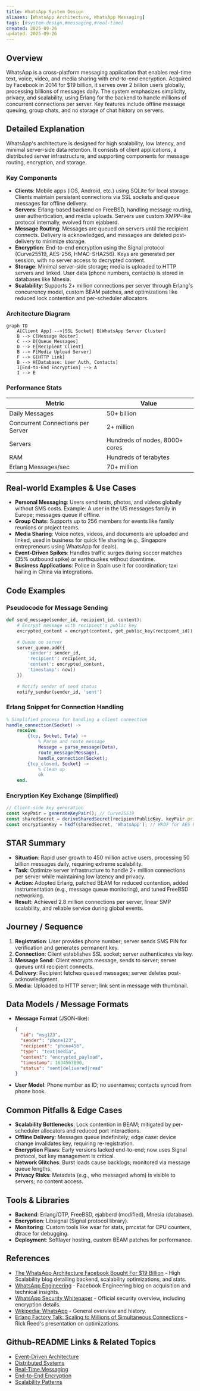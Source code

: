 ```yaml
---
title: WhatsApp System Design
aliases: [WhatsApp Architecture, WhatsApp Messaging]
tags: [#system-design,#messaging,#real-time]
created: 2025-09-26
updated: 2025-09-26
---
```


## Overview

WhatsApp is a cross-platform messaging application that enables real-time text, voice, video, and media sharing with end-to-end encryption. Acquired by Facebook in 2014 for $19 billion, it serves over 2 billion users globally, processing billions of messages daily. The system emphasizes simplicity, privacy, and scalability, using Erlang for the backend to handle millions of concurrent connections per server. Key features include offline message queuing, group chats, and no storage of chat history on servers.

## Detailed Explanation

WhatsApp's architecture is designed for high scalability, low latency, and minimal server-side data retention. It consists of client applications, a distributed server infrastructure, and supporting components for message routing, encryption, and storage.

### Key Components

- **Clients**: Mobile apps (iOS, Android, etc.) using SQLite for local storage. Clients maintain persistent connections via SSL sockets and queue messages for offline delivery.
- **Servers**: Erlang-based backend on FreeBSD, handling message routing, user authentication, and media uploads. Servers use custom XMPP-like protocol internally, evolved from ejabberd.
- **Message Routing**: Messages are queued on servers until the recipient connects. Delivery is acknowledged, and messages are deleted post-delivery to minimize storage.
- **Encryption**: End-to-end encryption using the Signal protocol (Curve25519, AES-256, HMAC-SHA256). Keys are generated per session, with no server access to decrypted content.
- **Storage**: Minimal server-side storage; media is uploaded to HTTP servers and linked. User data (phone numbers, contacts) is stored in databases like Mnesia.
- **Scalability**: Supports 2+ million connections per server through Erlang's concurrency model, custom BEAM patches, and optimizations like reduced lock contention and per-scheduler allocators.

### Architecture Diagram

```mermaid
graph TD
    A[Client App] -->|SSL Socket| B[WhatsApp Server Cluster]
    B --> C[Message Router]
    C --> D[Queue Messages]
    D --> E[Recipient Client]
    B --> F[Media Upload Server]
    F --> G[HTTP Link]
    B --> H[Database: User Auth, Contacts]
    I[End-to-End Encryption] --> A
    I --> E
```

### Performance Stats

| Metric | Value |
|--------|-------|
| Daily Messages | 50+ billion |
| Concurrent Connections per Server | 2+ million |
| Servers | Hundreds of nodes, 8000+ cores |
| RAM | Hundreds of terabytes |
| Erlang Messages/sec | 70+ million |

## Real-world Examples & Use Cases

- **Personal Messaging**: Users send texts, photos, and videos globally without SMS costs. Example: A user in the US messages family in Europe; messages queue if offline.
- **Group Chats**: Supports up to 256 members for events like family reunions or project teams.
- **Media Sharing**: Voice notes, videos, and documents are uploaded and linked, used in business for quick file sharing (e.g., Singapore entrepreneurs using WhatsApp for deals).
- **Event-Driven Spikes**: Handles traffic surges during soccer matches (35% outbound spike) or earthquakes without downtime.
- **Business Applications**: Police in Spain use it for coordination; taxi hailing in China via integrations.

## Code Examples

### Pseudocode for Message Sending

```python
def send_message(sender_id, recipient_id, content):
    # Encrypt message with recipient's public key
    encrypted_content = encrypt(content, get_public_key(recipient_id))
    
    # Queue on server
    server_queue.add({
        'sender': sender_id,
        'recipient': recipient_id,
        'content': encrypted_content,
        'timestamp': now()
    })
    
    # Notify sender of send status
    notify_sender(sender_id, 'sent')
```

### Erlang Snippet for Connection Handling

```erlang
% Simplified process for handling a client connection
handle_connection(Socket) ->
    receive
        {tcp, Socket, Data} ->
            % Parse and route message
            Message = parse_message(Data),
            route_message(Message),
            handle_connection(Socket);
        {tcp_closed, Socket} ->
            % Clean up
            ok
    end.
```

### Encryption Key Exchange (Simplified)

```javascript
// Client-side key generation
const keyPair = generateKeyPair(); // Curve25519
const sharedSecret = deriveSharedSecret(recipientPublicKey, keyPair.privateKey);
const encryptionKey = hkdf(sharedSecret, 'WhatsApp'); // HKDF for AES key
```

## STAR Summary

- **Situation**: Rapid user growth to 450 million active users, processing 50 billion messages daily, requiring extreme scalability.
- **Task**: Optimize server infrastructure to handle 2+ million connections per server while maintaining low latency and privacy.
- **Action**: Adopted Erlang, patched BEAM for reduced contention, added instrumentation (e.g., message queue monitoring), and tuned FreeBSD networking.
- **Result**: Achieved 2.8 million connections per server, linear SMP scalability, and reliable service during global events.

## Journey / Sequence

1. **Registration**: User provides phone number; server sends SMS PIN for verification and generates permanent key.
2. **Connection**: Client establishes SSL socket; server authenticates via key.
3. **Message Send**: Client encrypts message, sends to server; server queues until recipient connects.
4. **Delivery**: Recipient fetches queued messages; server deletes post-acknowledgment.
5. **Media**: Uploaded to HTTP server; link sent in message with thumbnail.

## Data Models / Message Formats

- **Message Format** (JSON-like):
  ```json
  {
    "id": "msg123",
    "sender": "phone123",
    "recipient": "phone456",
    "type": "text|media",
    "content": "encrypted_payload",
    "timestamp": 1634567890,
    "status": "sent|delivered|read"
  }
  ```
- **User Model**: Phone number as ID; no usernames; contacts synced from phone book.

## Common Pitfalls & Edge Cases

- **Scalability Bottlenecks**: Lock contention in BEAM; mitigated by per-scheduler allocators and reduced port interactions.
- **Offline Delivery**: Messages queue indefinitely; edge case: device change invalidates key, requiring re-registration.
- **Encryption Flaws**: Early versions lacked end-to-end; now uses Signal protocol, but key management is critical.
- **Network Glitches**: Burst loads cause backlogs; monitored via message queue lengths.
- **Privacy Risks**: Metadata (e.g., who messaged whom) is visible to servers; no content access.

## Tools & Libraries

- **Backend**: Erlang/OTP, FreeBSD, ejabberd (modified), Mnesia (database).
- **Encryption**: Libsignal (Signal protocol library).
- **Monitoring**: Custom tools like wsar for stats, pmcstat for CPU counters, dtrace for debugging.
- **Deployment**: Softlayer hosting, custom BEAM patches for performance.

## References

- [The WhatsApp Architecture Facebook Bought For $19 Billion](https://highscalability.com/blog/2014/2/26/the-whatsapp-architecture-facebook-bought-for-19-billion.html) - High Scalability blog detailing backend, scalability optimizations, and stats.
- [WhatsApp Engineering](https://engineering.fb.com/2014/02/19/core-data/whatsapp-engineering/) - Facebook Engineering blog on acquisition and technical insights.
- [WhatsApp Security Whitepaper](https://www.whatsapp.com/security/) - Official security overview, including encryption details.
- [Wikipedia: WhatsApp](https://en.wikipedia.org/wiki/WhatsApp) - General overview and history.
- [Erlang Factory Talk: Scaling to Millions of Simultaneous Connections](http://vimeo.com/44312354) - Rick Reed's presentation on optimizations.

## Github-README Links & Related Topics

- [Event-Driven Architecture](../event-driven-architecture/README.md)
- [Distributed Systems](../distributed-systems/README.md)
- [Real-Time Messaging](../real-time-messaging/README.md)
- [End-to-End Encryption](../end-to-end-encryption/README.md)
- [Scalability Patterns](../scalability-patterns/README.md)